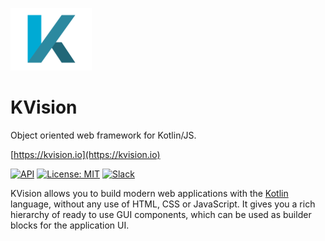 ![KVision Logo](graphics/kvision-logo.png?raw=true "KVision")
# KVision

Object oriented web framework for Kotlin/JS.

[https://kvision.io](https://kvision.io)

[![API](https://img.shields.io/badge/API-dokka-green)](https://rjaros.github.io/kvision/kvision/index.html)
[![License: MIT](https://img.shields.io/badge/License-MIT-yellow.svg)](https://opensource.org/licenses/MIT)
[![Slack](https://img.shields.io/badge/slack-channel-green?logo=slack)](https://kotlinlang.slack.com/?redir=%2Fmessages%2FCL4C1SLKC)

KVision allows you to build modern web applications with the [Kotlin](https://kotlinlang.org) language, 
without any use of HTML, CSS or JavaScript. It gives you a rich hierarchy of ready to use GUI components, 
which can be used as builder blocks for the application UI. 
